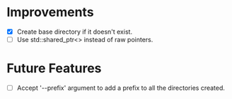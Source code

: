# Improvements
- [x] Create base directory if it doesn't exist.
- [ ] Use std::shared_ptr<> instead of raw pointers.

# Future Features
- [ ] Accept '--prefix' argument to add a prefix to all the directories created.
